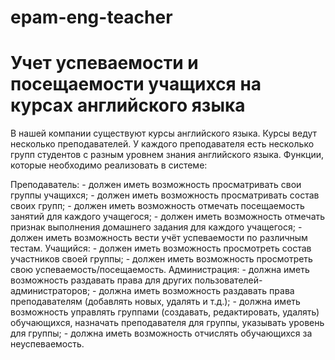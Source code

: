 epam-eng-teacher
================

Учет успеваемости и посещаемости учащихся на курсах английского языка
=====================================================================
В нашей компании существуют курсы английского языка. Курсы ведут несколько преподавателей. У каждого преподавателя есть несколько групп студентов с разным уровнем знания английского языка. Функции, которые необходимо реализовать в системе:

Преподаватель:
	-	должен иметь возможность просматривать свои группы учащихся;
	-	должен иметь возможность просматривать состав своих групп;
	-	должен иметь возможность отмечать посещаемость занятий для каждого учащегося;
	-	должен иметь возможность отмечать признак выполнения домашнего задания для каждого учащегося;
	-	должен иметь возможность вести учёт успеваемости по различным тестам.
Учащийся:
	-	должен иметь возможность просмотреть состав участников своей группы;
	-	должен иметь возможность просмотреть свою успеваемость/посещаемость.
Администрация:
	-	должна иметь возможность раздавать права для других пользователей-администраторов;
	-	должна иметь возможность раздавать права преподавателям (добавлять новых, удалять и т.д.);
	-	должна иметь возможность управлять группами (создавать, редактировать, удалять) обучающихся, назначать преподавателя для группы, указывать уровень для группы;
	-	должна иметь возможность отчислять обучающихся за неуспеваемость.

